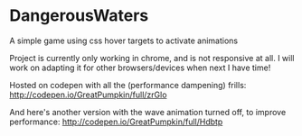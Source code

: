 DangerousWaters
===============

A simple game using css hover targets to activate animations

Project is currently only working in chrome, and is not responsive at all.  I will work on adapting it for other browsers/devices when next I have time!

Hosted on codepen with all the (performance dampening) frills: 
      http://codepen.io/GreatPumpkin/full/zrGlo

And here's another version with the wave animation turned off, to improve performance:
      http://codepen.io/GreatPumpkin/full/Hdbtp
